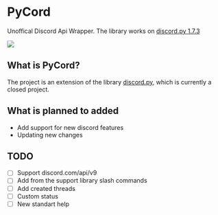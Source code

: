 # PyCord
Unoffical Discord Api Wrapper. The library works on [discord.py 1.7.3](https://github.com/Rapptz/discord.py/tree/v1.7.3)


<a href="https://discord.gg/B9RSCmR4dj">
  <img src="http://invidget.switchblade.xyz/B9RSCmR4dj" />
</a>

## What is PyCord?
The project is an extension of the library [discord.py](https://github.com/Rapptz/discord.py), which is currently a closed project.

## What is planned to added
- Add support for new discord features 
- Updating new changes

## TODO
- [ ] Support discord.com/api/v9
- [ ] Add from the support library slash commands
- [ ] Add created threads
- [ ] Custom status
- [ ] New standart help